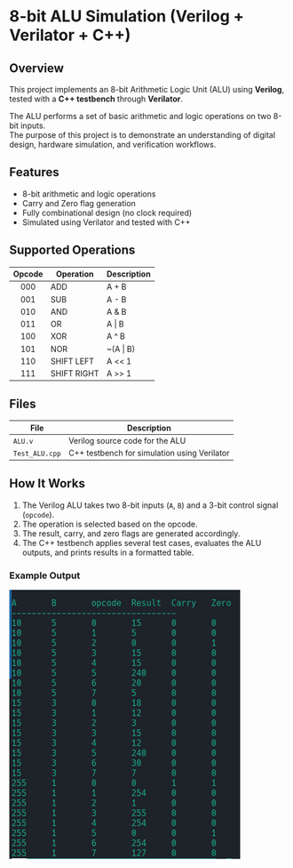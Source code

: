 # 8-bit ALU Simulation (Verilog + Verilator + C++)

## Overview
This project implements an 8-bit Arithmetic Logic Unit (ALU) using **Verilog**, tested with a **C++ testbench** through **Verilator**.

The ALU performs a set of basic arithmetic and logic operations on two 8-bit inputs.  
The purpose of this project is to demonstrate an understanding of digital design, hardware simulation, and verification workflows.

## Features
- 8-bit arithmetic and logic operations
- Carry and Zero flag generation
- Fully combinational design (no clock required)
- Simulated using Verilator and tested with C++

## Supported Operations
| Opcode | Operation | Description        |
|:------:|------------|--------------------|
| 000 | ADD | A + B |
| 001 | SUB | A - B |
| 010 | AND | A & B |
| 011 | OR  | A \| B |
| 100 | XOR | A ^ B |
| 101 | NOR | ~(A \| B) |
| 110 | SHIFT LEFT | A << 1 |
| 111 | SHIFT RIGHT | A >> 1 |

## Files
| File | Description |
|------|--------------|
| `ALU.v` | Verilog source code for the ALU |
| `Test_ALU.cpp` | C++ testbench for simulation using Verilator |

## How It Works
1. The Verilog ALU takes two 8-bit inputs (`A`, `B`) and a 3-bit control signal (`opcode`).
2. The operation is selected based on the opcode.
3. The result, carry, and zero flags are generated accordingly.
4. The C++ testbench applies several test cases, evaluates the ALU outputs, and prints results in a formatted table.

### Example Output
![Example Output](Example_Output.png)


